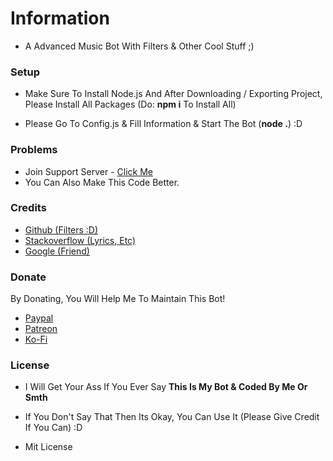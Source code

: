 # Information

- A Advanced Music Bot With Filters & Other Cool Stuff ;)

### Setup

- Make Sure To Install Node.js And After Downloading / Exporting Project, Please Install All Packages (Do: **npm i** To Install All)

- Please Go To Config.js & Fill Information & Start The Bot (**node .**) :D

### Problems

- Join Support Server - [Click Me](https://discord.gg/umMpnqS)
- You Can Also Make This Code Better.

### Credits

- [Github (Filters :D)](https://github.com)
- [Stackoverflow (Lyrics, Etc)](https://stackoverflow.com)
- [Google (Friend)](https://google.com)

### Donate

By Donating, You Will Help Me To Maintain This Bot!

- [Paypal](https://www.paypal.com/paypalme/legendemoji)
- [Patreon](https://www.patreon.com/LegendaryEmoji)
- [Ko-Fi](https://ko-fi.com/LegendaryEmoji)

### License

- I Will Get Your Ass If You Ever Say **This Is My Bot & Coded By Me Or Smth**

- If You Don't Say That Then Its Okay, You Can Use It (Please Give Credit If You Can) :D

- Mit License
